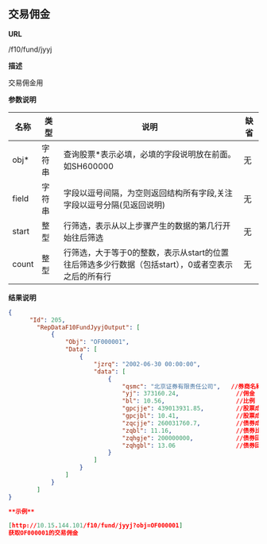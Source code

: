 
## 交易佣金

**URL**

/f10/fund/jyyj

**描述**

交易佣金用

**参数说明**

|名称|类型|说明|缺省|
| -------- | -------- | -------- | -------- |
|obj\*|字符串|查询股票\*表示必填，必填的字段说明放在前面。如SH600000|无|
|field|字符串|字段以逗号间隔，为空则返回结构所有字段,关注字段以逗号分隔(见返回说明)|无|
|start|整型|行筛选，表示从以上步骤产生的数据的第几行开始往后筛选|无|
|count|整型|行筛选，大于等于0的整数，表示从start的位置往后筛选多少行数据（包括start），0或者空表示之后的所有行|无|


**结果说明**

```json
{
      "Id": 205,
        "RepDataF10FundJyyjOutput": [
            {
                "Obj": "OF000001",
                "Data": [
                    {
                        "jzrq": "2002-06-30 00:00:00",
                        "data": [
                            {
                                "qsmc": "北京证券有限责任公司",	//券商名称	varchar(50)
                                "yj": 373160.24,				//佣金（元）	numeric(19,2)
                                "bl": 10.56,					//比例	numeric(19,2)
                                "gpcjje": 439013931.85,			//股票成交金额（元）	numeric(19,2)
                                "gpcjbl": 10.41,				//股票成交比例	numeric(19,2)
                                "zqcjje": 260031760.7,			//债券成交金额（元）	numeric(19,2)
                                "zqbl": 11.16,					//债券比例	numeric(19,2)
                                "zqhgje": 200000000,			//债券回购金额（元）	numeric(19,2)
                                "zqhgbl": 13.06					//债券回购比例	numeric(19,2)
                            }
                        ]
                    }
				]
			}
   	 	]
}

**示例**

[http://10.15.144.101/f10/fund/jyyj?obj=OF000001]
获取OF000001的交易佣金
